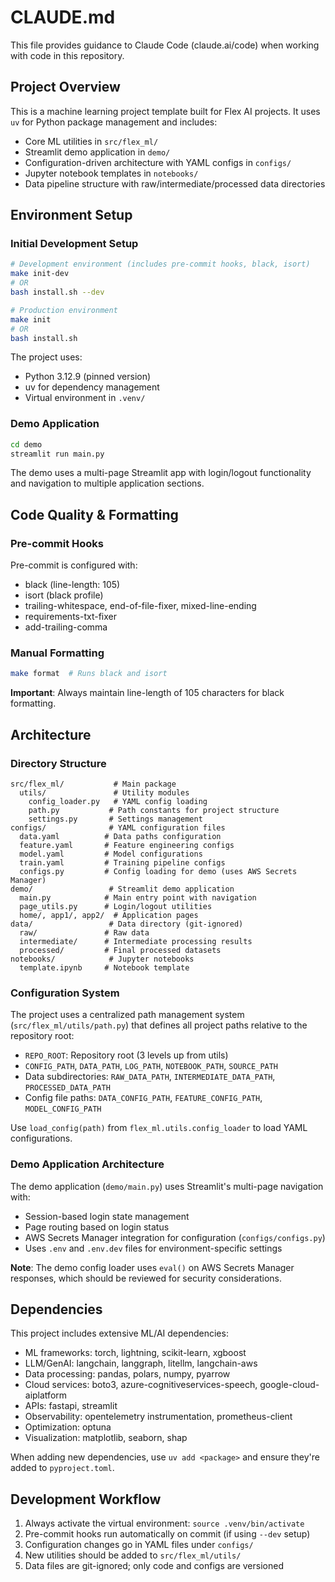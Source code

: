 # CLAUDE.md

This file provides guidance to Claude Code (claude.ai/code) when working with code in this repository.

## Project Overview

This is a machine learning project template built for Flex AI projects. It uses `uv` for Python package management and includes:
- Core ML utilities in `src/flex_ml/`
- Streamlit demo application in `demo/`
- Configuration-driven architecture with YAML configs in `configs/`
- Jupyter notebook templates in `notebooks/`
- Data pipeline structure with raw/intermediate/processed data directories

## Environment Setup

### Initial Development Setup
```bash
# Development environment (includes pre-commit hooks, black, isort)
make init-dev
# OR
bash install.sh --dev

# Production environment
make init
# OR
bash install.sh
```

The project uses:
- Python 3.12.9 (pinned version)
- uv for dependency management
- Virtual environment in `.venv/`

### Demo Application
```bash
cd demo
streamlit run main.py
```

The demo uses a multi-page Streamlit app with login/logout functionality and navigation to multiple application sections.

## Code Quality & Formatting

### Pre-commit Hooks
Pre-commit is configured with:
- black (line-length: 105)
- isort (black profile)
- trailing-whitespace, end-of-file-fixer, mixed-line-ending
- requirements-txt-fixer
- add-trailing-comma

### Manual Formatting
```bash
make format  # Runs black and isort
```

**Important**: Always maintain line-length of 105 characters for black formatting.

## Architecture

### Directory Structure
```
src/flex_ml/           # Main package
  utils/               # Utility modules
    config_loader.py   # YAML config loading
    path.py           # Path constants for project structure
    settings.py       # Settings management
configs/              # YAML configuration files
  data.yaml          # Data paths configuration
  feature.yaml       # Feature engineering configs
  model.yaml         # Model configurations
  train.yaml         # Training pipeline configs
  configs.py         # Config loading for demo (uses AWS Secrets Manager)
demo/                 # Streamlit demo application
  main.py            # Main entry point with navigation
  page_utils.py      # Login/logout utilities
  home/, app1/, app2/  # Application pages
data/                 # Data directory (git-ignored)
  raw/               # Raw data
  intermediate/      # Intermediate processing results
  processed/         # Final processed datasets
notebooks/            # Jupyter notebooks
  template.ipynb     # Notebook template
```

### Configuration System

The project uses a centralized path management system (`src/flex_ml/utils/path.py`) that defines all project paths relative to the repository root:
- `REPO_ROOT`: Repository root (3 levels up from utils)
- `CONFIG_PATH`, `DATA_PATH`, `LOG_PATH`, `NOTEBOOK_PATH`, `SOURCE_PATH`
- Data subdirectories: `RAW_DATA_PATH`, `INTERMEDIATE_DATA_PATH`, `PROCESSED_DATA_PATH`
- Config file paths: `DATA_CONFIG_PATH`, `FEATURE_CONFIG_PATH`, `MODEL_CONFIG_PATH`

Use `load_config(path)` from `flex_ml.utils.config_loader` to load YAML configurations.

### Demo Application Architecture

The demo application (`demo/main.py`) uses Streamlit's multi-page navigation with:
- Session-based login state management
- Page routing based on login status
- AWS Secrets Manager integration for configuration (`configs/configs.py`)
- Uses `.env` and `.env.dev` files for environment-specific settings

**Note**: The demo config loader uses `eval()` on AWS Secrets Manager responses, which should be reviewed for security considerations.

## Dependencies

This project includes extensive ML/AI dependencies:
- ML frameworks: torch, lightning, scikit-learn, xgboost
- LLM/GenAI: langchain, langgraph, litellm, langchain-aws
- Data processing: pandas, polars, numpy, pyarrow
- Cloud services: boto3, azure-cognitiveservices-speech, google-cloud-aiplatform
- APIs: fastapi, streamlit
- Observability: opentelemetry instrumentation, prometheus-client
- Optimization: optuna
- Visualization: matplotlib, seaborn, shap

When adding new dependencies, use `uv add <package>` and ensure they're added to `pyproject.toml`.

## Development Workflow

1. Always activate the virtual environment: `source .venv/bin/activate`
2. Pre-commit hooks run automatically on commit (if using `--dev` setup)
3. Configuration changes go in YAML files under `configs/`
4. New utilities should be added to `src/flex_ml/utils/`
5. Data files are git-ignored; only code and configs are versioned
